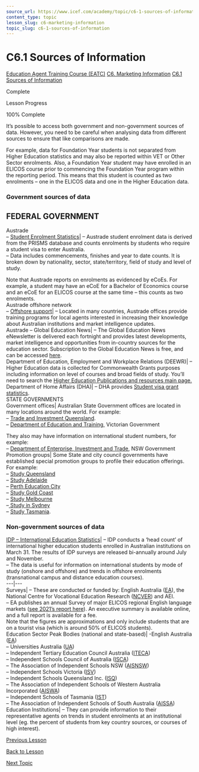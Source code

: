 ```yaml
---
source_url: https://www.icef.com/academy/topic/c6-1-sources-of-information/
content_type: topic
lesson_slug: c6-marketing-information
topic_slug: c6-1-sources-of-information
---
```


# C6.1 Sources of Information

[Education Agent Training Course (EATC)](https://www.icef.com/academy/courses/education-agent-training-course-eatc/) [C6. Marketing Information](https://www.icef.com/academy/lessons/c6-marketing-information/) [C6.1 Sources of Information](https://www.icef.com/academy/topic/c6-1-sources-of-information/)

Complete

Lesson Progress 

100% Complete 

It’s possible to access both government and non-government sources of data. However, you need to be careful when analysing data from different sources to ensure that like comparisons are made.

For example, data for Foundation Year students is not separated from Higher Education statistics and may also be reported within VET or Other Sector enrolments. Also, a Foundation Year student may have enrolled in an ELICOS course prior to commencing the Foundation Year program within the reporting period. This means that this student is counted as two enrolments – one in the ELICOS data and one in the Higher Education data.

### Government sources of data

FEDERAL GOVERNMENT  
---  
Austrade  
– [Student Enrolment Statistics](http://www.austrade.gov.au/Export/Export-Markets/Industries/Education/International-Student-Data/default.aspx)| – Austrade student enrolment data is derived from the PRISMS database and counts enrolments by students who require a student visa to enter Australia.  
– Data includes commencements, finishes and year to date counts. It is broken down by nationality, sector, state/territory, field of study and level of study.  
  
Note that Austrade reports on enrolments as evidenced by eCoEs. For example, a student may have an eCoE for a Bachelor of Economics course and an eCoE for an ELICOS course at the same time – this counts as two enrolments.  
Austrade offshore network  
– [Offshore support](https://www.austrade.gov.au/)| – Located in many countries, Austrade offices provide training programs for local agents interested in increasing their knowledge about Australian institutions and market intelligence updates.  
Austrade – Global Education News| – The Global Education News eNewsletter is delivered each fortnight and provides latest developments, market intelligence and opportunities from in-country sources for the education sector. Subscription to the Global Education News is free, and can be accessed [here](https://www.austrade.gov.au/AustradeCustomisations/UserRegisterCheck.aspx?MIPSub=1).  
Department of Education, Employment and Workplace Relations (DEEWR)| – Higher Education data is collected for Commonwealth Grants purposes including information on level of courses and broad fields of study. You’ll need to search the [Higher Education Publications and resources main page.](https://www.education.gov.au/higher-education-publications)  
Department of Home Affairs (DHA)| – DHA provides [Student visa grant statistics](https://www.homeaffairs.gov.au/research-and-statistics/statistics/visa-statistics/study).  
STATE GOVERNMENTS  
Government offices| Australian State Government offices are located in many locations around the world. For example:  
– [Trade and Investment Queensland](https://www.tiq.qld.gov.au/).  
– [Department of Education and Training,](https://www.education.vic.gov.au/Pages/default.aspx) Victorian Government  
  
They also may have information on international student numbers, for example:  
– [Department of Enterprise, Investment and Trade](https://www.nsw.gov.au/enterprise-investment-trade), NSW Government  
Promotion groups| Some State and city council governments have established special promotion groups to profile their education offerings. For example:  
– [Study Queensland](https://www.studyqueensland.qld.gov.au/)  
– [Study Adelaide](http://www.studyadelaide.com/)  
– [Perth Education City](https://studylink.com/articles/surprisingly-perth-australias-education-city/)  
– [Study Gold Coast](http://www.studygoldcoast.org.au/)  
– [Study Melbourne](http://www.studymelbourne.vic.gov.au/)  
–[ Study in Sydney](http://www.sydneyaustralia.com/en/study-in-sydney)  
– [Study Tasmania](http://www.studyintasmania.tas.gov.au/).   
  
### Non-government sources of data

[IDP – International Education Statistics](http://www.idp.com/idp-today/research-services/industry-statistics.aspx)| – IDP conducts a ‘head count’ of international higher education students enrolled in Australian institutions on March 31. The results of IDP surveys are released bi-annually around July and November.  
– The data is useful for information on international students by mode of study (onshore and offshore) and trends in offshore enrolments (transnational campus and distance education courses).  
---|---  
Surveys| – These are conducted or funded by: English Australia ([EA](http://www.englishaustralia.com.au/)), the National Centre for Vocational Education Research ([NCVER](http://www.ncver.edu.au/)) and AEI.  
– EA publishes an annual Survey of major ELICOS regional English language markets ([see 2021’s report here](https://www.englishaustralia.com.au/documents/item/1576)). An executive summary is available online, and a full report is available for a fee.  
Note that the figures are approximations and only include students that are on a tourist visa (which is around 50% of ELICOS students).  
Education Sector Peak Bodies (national and state-based)| -English Australia ([EA](http://www.englishaustralia.com.au/))  
– Universities Australia ([UA](http://www.universitiesaustralia.edu.au/))  
– Independent Tertiary Education Council Australia ([ITECA](https://www.iteca.edu.au/))  
– Independent Schools Council of Australia ([ISCA](http://www.isca.edu.au/))  
– The Association of Independent Schools NSW ([AISNSW](http://www.aisnsw.edu.au/))  
– Independent Schools Victoria ([ISV](https://is.vic.edu.au/))  
– Independent Schools Queensland Inc. ([ISQ](https://www.isq.qld.edu.au/))  
– The Association of Independent Schools of Western Australia Incorporated ([AISWA](https://www.ais.wa.edu.au/))  
– Independent Schools of Tasmania ([IST](https://independentschools.tas.edu.au/))  
– The Association of Independent Schools of South Australia ([AISSA](https://www.ais.sa.edu.au/))  
Education Institutions| – They can provide information to their representative agents on trends in student enrolments at an institutional level (eg. the percent of students from key country sources, or courses of high interest).  
  
[ Previous Lesson ](https://www.icef.com/academy/lessons/c6-marketing-information/)

[Back to Lesson](https://www.icef.com/academy/lessons/c6-marketing-information/)

[ Next Topic ](https://www.icef.com/academy/topic/c6-2-using-the-information/)
